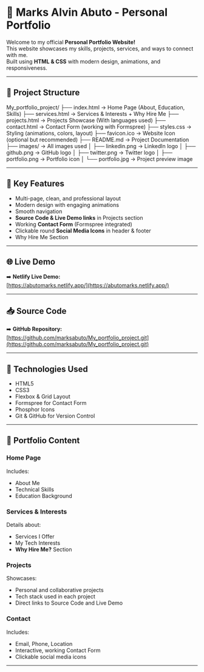 # 🌟 Marks Alvin Abuto - Personal Portfolio

Welcome to my official **Personal Portfolio Website!**  
This website showcases my skills, projects, services, and ways to connect with me.  
Built using **HTML & CSS** with modern design, animations, and responsiveness.

---

## 🚀 Project Structure

My_portfolio_project/
├── index.html            → Home Page (About, Education, Skills)
├── services.html         → Services & Interests + Why Hire Me
├── projects.html         → Projects Showcase (With languages used)
├── contact.html          → Contact Form (working with Formspree)
├── styles.css            → Styling (animations, colors, layout)
├── favicon.ico           → Website Icon (optional but recommended)
├── README.md             → Project Documentation
├── images/               → All images used
│   ├── linkedin.png      → LinkedIn logo
│   ├── github.png        → GitHub logo
│   ├── twitter.png       → Twitter logo
│   ├── portfolio.png     → Portfolio icon
│   └── portfolio.jpg     → Project preview image

---

## 🎯 Key Features

- Multi-page, clean, and professional layout
- Modern design with engaging animations
- Smooth navigation
- **Source Code & Live Demo links** in Projects section
- Working **Contact Form** (Formspree integrated)
- Clickable round **Social Media Icons** in header & footer
- Why Hire Me Section

---

## 🌐 Live Demo

➡️ **Netlify Live Demo:**  
[https://abutomarks.netlify.app/](https://abutomarks.netlify.app/)

---

## 📥 Source Code

➡️ **GitHub Repository:**  
[https://github.com/marksabuto/My_portfolio_project.git](https://github.com/marksabuto/My_portfolio_project.git)

---

## 🧰 Technologies Used

- HTML5
- CSS3
- Flexbox & Grid Layout
- Formspree for Contact Form
- Phosphor Icons
- Git & GitHub for Version Control

---

## 📄 Portfolio Content

### Home Page
Includes:
- About Me
- Technical Skills
- Education Background

### Services & Interests
Details about:
- Services I Offer
- My Tech Interests
- **Why Hire Me?** Section

### Projects
Showcases:
- Personal and collaborative projects
- Tech stack used in each project
- Direct links to Source Code and Live Demo

### Contact
Includes:
- Email, Phone, Location
- Interactive, working Contact Form
- Clickable social media icons

---

